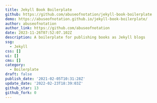 ```yaml
---
title: Jekyll Book Boilerplate
github: https://github.com/abuseofnotation/jekyll-book-boilerplate
demo: https://abuseofnotation.github.io/jekyll-book-boilerplate/
author: abuseofnotation
author_link: https://github.com/abuseofnotation
date: 2023-11-26T07:52:07.102Z
description: A boilerplate for publishing books as Jekyll blogs
ssg:
  - Jekyll
css: []
ui: []
cms: []
category:
  - Boilerplate
draft: false
publish_date: '2021-02-05T10:31:28Z'
update_date: '2022-02-23T18:39:03Z'
github_star: 13
github_fork: 0
---
```

